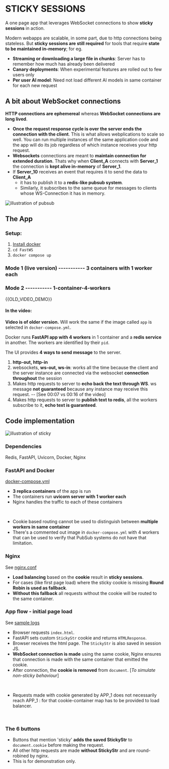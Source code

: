 # STICKY SESSIONS

A one page app that leverages WebSocket connections to show **sticky sessions** in action.

Modern webapps are scalable, in some part, due to http connections being stateless. But **sticky sessions are still required** for tools that require **state to be maintained in-memory**; for eg.

- **Streaming or downloading a large file in chunks**: Server has to remember how much has already been delivered
- **Canary deployments**: When experimental features are rolled out to few users only
- **Per user AI model**: Need not load different AI models in same container for each new request

## A bit about WebSocket connections

**HTTP connections are ephemereal** whereas **WebSocket connections are long lived**.
- **Once the request response cycle is over the server ends the connection with the client**. This is what allows webplications to scale so well. You can run multiple instances of the same application code and the app will do its job regardless of which instance receives your http request.
- **Websockets** connections are meant to **maintain connection for extended duration**. Thats why when **Client_A** connects with **Server_1** the connection is **kept alive in-memory** of **Server_1**.
- If **Server_10** receives an event that requires it to send the data to **Client_A**
  - it has to publish it to a **redis-like pubsub system**.
  - Similarly, it subscribes to the same queue for messages to clients whose WS-Connection it has in memory.

![illustration of pubsub]({{PUBSUB_IMG}})

## The App

### Setup:
1. [Install docker](https://docs.docker.com/desktop/)
2. `cd FastWS`
3. `docker compose up`

### Mode 1 (live version) ----------- 3 containers with 1 worker each



### Mode 2 ----------- 1-container-4-workers

{{OLD_VIDEO_DEMO}}

#### In the video:

**Video is of older version.** Will work the same if the image called `app` is selected in `docker-compose.yml`.

Docker runs **FastAPI app with 4 workers** in 1 container and a **redis service** in another. The workers are identified by their `pid`.

The UI provides **4 ways to send message** to the server.
1. **http-out, http-in**
2. websockets, **ws-out, ws-in**: works all the time because the client and the server instance are connected via the websocket **connection throughout** the session
3. Makes http requests to server to **echo back the text through WS**. ws message **not guaranteed** because any instance may receive this request.
  -- [See 00:07 vs 00:16 of the video]
4. Makes http requests to server to **publish text to redis**, all the workers subscribe to it, **echo text is guaranteed**.

## Code implementation

![illustration of sticky]({{STICKY_IMG}})

### Dependencies

Redis, FastAPI, Uvicorn, Docker, Nginx

### FastAPI and Docker

[docker-compose.yml](https://github.com/kirtimukh/FastWS/blob/main/docker-compose.yml)

- **3 replica containers** of the app is run
- The containers run **uvicorn server with 1 worker each**
- Nginx handles the traffic to each of these containers
<br>

- Cookie based routing cannot be used to distinguish between **multiple workers in same container**
- There's a commented out image in `docker-compose.yml` with 4 workers that can be used to verify that PubSub systems do not have that limitation.

### Nginx

See [nginx.conf](https://github.com/kirtimukh/FastWS/blob/main/nginx.conf)

- **Load balancing** based on the **cookie** result in **sticky sessions**.
- For cases (like first page load) where the sticky cookie is missing **Round Robin is used as fallback**.
- **Without this fallback** all requests without the cookie will be routed to the same container.

### App flow - initial page load

See [sample logs](https://github.com/kirtimukh/FastWS/blob/main/records.log)

- Browser requests `index.html`.
- FastAPI sets custom `StickyStr` cookie and returns `HTMLResponse`.
- Browser receives the html page. The `StickyStr` is also saved in session JS.
- **WebSocket connection is made** using the same cookie, Nginx ensures that connection is made with the same container that emitted the cookie.
- After connection, the **cookie is removed** from `document`. [*To simulate non-sticky behaviour*]
<br>

- Requests made with cookie generated by APP_1 does not necessarily reach APP_1 : for that cookie-container map has to be provided to load balancer.
<br>

### The 6 buttons

- Buttons that mention 'sticky' **adds the saved StickyStr** to `document.cookie` before making the request.
- All other http requests are made **without StickyStr** and are round-robined by nginx.
- This is for demonstration only.
